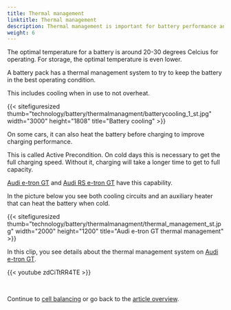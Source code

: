 ```yaml
---
title: Thermal management 
linktitle: Thermal management 
description: Thermal management is important for battery performance and health
weight: 6
---
```

<!-- markdownlint-disable MD033 -->
The optimal temperature for a battery is around 20-30 degrees Celcius for operating. For storage, the optimal temperature is even lower.

A battery pack has a thermal management system to try to keep the battery in the best operating condition.

This includes cooling when in use to not overheat.

{{< sitefiguresized thumb="technology/battery/thermalmanagment/batterycooling_1_st.jpg" width="3000" height="1808" title="Battery cooling" >}}

On some cars, it can also heat the battery before charging to improve charging performance.

This is called Active Precondition. On cold days this is necessary to get the full charging speed. Without it, charging will take a longer time to get to full capacity.

[Audi e-tron GT](../../../models/e-tron-gt/) and [Audi RS e-tron GT](../../../models/e-tron-gt/) have this capability.

In the picture below you see both cooling circuits and an auxiliary heater that can heat the battery when cold.

{{< sitefiguresized thumb="technology/battery/thermalmanagment/thermal_management_st.jpg" width="2000" height="1200" title="Audi e-tron GT thermal management" >}}

In this clip, you see details about the thermal management system on [Audi e-tron GT](/models/e-tron-gt).

{{< youtube zdCiTtRR4TE >}}

<br />

Continue to [cell balancing](../cellbalancing/) or go back to the [article overview](../).
